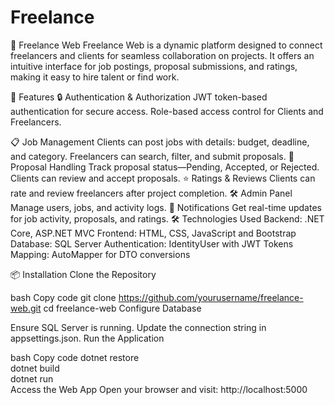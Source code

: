 # Freelance

🎨 Freelance Web
Freelance Web is a dynamic platform designed to connect freelancers and clients for seamless collaboration on projects. It offers an intuitive interface for job postings, proposal submissions, and ratings, making it easy to hire talent or find work.

🚀 Features
🔒 Authentication & Authorization
JWT token-based authentication for secure access.
Role-based access control for Clients and Freelancers.

📋 Job Management
Clients can post jobs with details: budget, deadline, and category.
Freelancers can search, filter, and submit proposals.
📧 Proposal Handling
Track proposal status—Pending, Accepted, or Rejected.
Clients can review and accept proposals.
⭐ Ratings & Reviews
Clients can rate and review freelancers after project completion.
🛠️ Admin Panel
Manage users, jobs, and activity logs.
🔔 Notifications
Get real-time updates for job activity, proposals, and ratings.
🛠️ Technologies Used
Backend: .NET Core, ASP.NET MVC
Frontend: HTML, CSS, JavaScript and Bootstrap
Database: SQL Server
Authentication: IdentityUser with JWT Tokens
Mapping: AutoMapper for DTO conversions

📦 Installation
Clone the Repository

bash
Copy code
git clone https://github.com/yourusername/freelance-web.git
cd freelance-web
Configure Database

Ensure SQL Server is running.
Update the connection string in appsettings.json.
Run the Application

bash
Copy code
dotnet restore  
dotnet build  
dotnet run  
Access the Web App
Open your browser and visit:
http://localhost:5000
